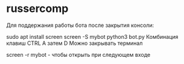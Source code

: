 # russercomp

Для поддержания работы бота после закрытия консоли:

sudo apt install screen
screen -S mybot
python3 bot.py
Комбинация клавиш CTRL A затем D
Можно закрывать терминал

screen -r mybot - чтобы открыть при следующем входе
